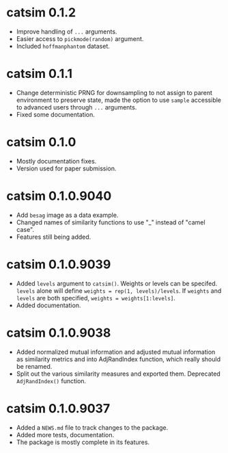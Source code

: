# catsim 0.1.2
* Improve handling of `...` arguments.
* Easier access to `pickmode(random)` argument.
* Included `hoffmanphantom` dataset.

# catsim 0.1.1
* Change deterministic PRNG for downsampling to not assign to parent
  environment to preserve state, made the option to use `sample`
  accessible to advanced users through `...` arguments.
* Fixed some documentation. 

# catsim 0.1.0
* Mostly documentation fixes.
* Version used for paper submission.

# catsim 0.1.0.9040

* Add `besag` image as a data example.
* Changed names of similarity functions to use "_" instead of "camel case".
* Features still being added.

# catsim 0.1.0.9039

* Added `levels` argument to `catsim()`. Weights or levels can be specifed. 
  `levels` alone will define `weights = rep(1, levels)/levels`. If `weights` 
  and `levels` are both specified, `weights = weights[1:levels]`. 
* Added documentation.

# catsim 0.1.0.9038

* Added normalized mutual information and adjusted mutual information
  as similarity metrics and into AdjRandIndex function, which really 
  should be renamed.
* Split out the various similarity measures and exported them. Deprecated
  `AdjRandIndex()` function.

# catsim 0.1.0.9037

* Added a `NEWS.md` file to track changes to the package.
* Added more tests, documentation.
* The package is mostly complete in its features. 
